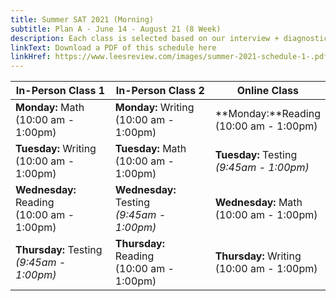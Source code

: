 ```yaml
---
title: Summer SAT 2021 (Morning)
subtitle: Plan A - June 14 - August 21 (8 Week)
description: Each class is selected based on our interview + diagnostic testing process.
linkText: Download a PDF of this schedule here
linkHref: https://www.leesreview.com/images/summer-2021-schedule-1-.pdf
---
```


| In-Person Class 1                                                           | In-Person Class 2                                                            | Online Class                                                               |
| --------------------------------------------------------------------------- | ---------------------------------------------------------------------------- | -------------------------------------------------------------------------- |
| **Monday:** Math<br/> (10:00 am - 1:00pm)                                   | **Monday:** Writing<br/> (10:00 am - 1:00pm)                                 | **Monday:**Reading<br/> (10:00 am - 1:00pm)                                |
| **Tuesday:** Writing<br/> (10:00 am - 1:00pm)                               | **Tuesday:** Math<br/> (10:00 am - 1:00pm)                                   | **Tuesday:** Testing<br/><span class="testing"> _(9:45am - 1:00pm)_</span> |
| **Wednesday:** Reading<br/> (10:00 am - 1:00pm)                             | **Wednesday:** Testing<br/><span class="testing"> _(9:45am - 1:00pm)_</span> | **Wednesday:** Math<br/> (10:00 am - 1:00pm)                               |
| **Thursday:** Testing<br/><span class="testing"> _(9:45am - 1:00pm)_</span> | **Thursday:** Reading<br/> (10:00 am - 1:00pm)                               | **Thursday:** Writing<br/> (10:00 am - 1:00pm)                             |
